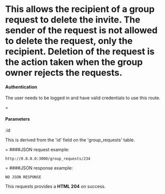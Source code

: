 This allows the recipient of a group request to delete the invite. The sender of the request is not allowed to delete the request, only the recipient. Deletion of the request is the action taken when the group owner rejects the requests.
=
#### Authentication
The user needs to be logged in and have valid credentials to use this route.

=
#### Parameters
:id

This is derived from the 'id' field on the 'group_requests' table.

=
####JSON request example:
```
http://0.0.0.0:3000/group_requests/234
```

=
####JSON response example:

```
NO JSON RESPONSE
```

This requests provides a <strong>HTML 204</strong> on success.